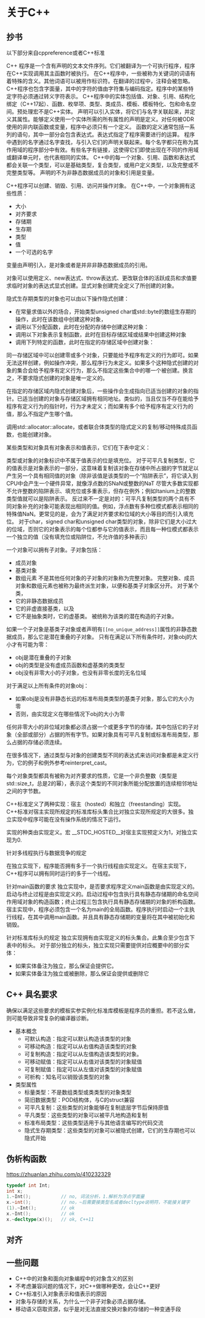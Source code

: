 # 关于C++

## 抄书

以下部分来自cppreference或者C++标准

C++ 程序是一个含有声明的文本文件序列。它们被翻译为一个可执行程序，程序在C++实现调用其主函数时被执行。
在C++程序中，一些被称为关键词的词语有着特殊的含义。其他词语可以被用作标识符。在翻译的过程中，注释会被忽略。C++程序也包含字面量，其中的字符的值由字符集与编码指定。程序中的某些特定字符必须通过转义字符表示。
C++程序中的实体包括值、对象、引用、结构化绑定（C++17起）、函数、枚举项、类型、类成员、模板、模板特化、包和命名空间。预处理宏不是C++实体。
声明可以引入实体，将它们与名字关联起来，并定义其属性。能够定义使用一个实体所需的所有属性的声明是定义。对任何被ODR使用的非内联函数或变量，程序中必须只有一个定义。
函数的定义通常包括一系列的语句，其中一部分会包含表达式。表达式指定了程序需要进行的运算。
程序中遇到的名字通过名字查找，与引入它们的声明关联起来。每个名字都只在称为其作用域的程序部分中有效。有些名字有链接，这使得它们即使出现在不同的作用域或翻译单元时，也代表相同的实体。
C++中的每一个对象、引用、函数和表达式都会关联一个类型，可以是基础类型，复合类型，或用户定义类型，以及完整或不完整类型等。
声明的不为非静态数据成员的对象和引用是变量。

C++程序可以创建、销毁、引用、访问并操作对象。
在C++中，一个对象拥有这些性质：
- 大小
- 对齐要求
- 存储期
- 生存期
- 类型
- 值
- 一个可选的名字

变量由声明引入，是对象或者是并非非静态数据成员的引用。

对象可以使用定义、new表达式、throw表达式、更改联合体的活跃成员和求值要求临时对象的表达式显式创建。显式对象创建完全定义了所创建的对象。

隐式生存期类型的对象也可以由以下操作隐式创建：
- 在常量求值以外的场合，开始类型unsigned char或std::byte的数组生存期的操作，此时在该数组中创建这种对象，
- 调用以下分配函数，此时在分配的存储中创建这种对象：
- 调用以下对象表示复制函数，此时在目标存储区域或结果中创建这种对象
- 调用下列特定的函数，此时在指定的存储区域中创建对象：

同一存储区域中可以创建零或多个对象，只要能给予程序有定义的行为即可。如果无法这样创建，例如操作冲突，那么程序行为未定义。如果多个这种隐式创建的对象的集合会给予程序有定义行为，那么不指定这些集合中的哪一个被创建。换言之，不要求隐式创建的对象是唯一定义的。

在指定的存储区域内隐式创建对象后，一些操作会生成指向已适当创建的对象的指针。已适当创建的对象与存储区域拥有相同地址。类似的，当且仅当不存在能给予程序有定义行为的指针时，行为才未定义；而如果有多个给予程序有定义行为的值，那么不指定产生哪个值。

调用std::allocator::allocate，或者联合体类型的隐式定义的复制/移动特殊成员函数，也能创建对象。

某些类型和对象具有对象表示和值表示，它们在下表中定义：

类型或对象的对象标识中不属于值表示的位是填充位。
对于可平凡复制类型，它的值表示是对象表示的一部分，这意味着复制该对象在存储中所占据的字节就足以产生另一个具有相同值的对象（除非该值是该类型的一个“陷阱表示”，将它读入到CPU中会产生一个硬件异常，就像浮点数的SNaN或整数的NaT
尽管大多数实现都不允许整数的陷阱表示、填充位或多重表示，但存在例外；例如Itanium上的整数类型值就可以是陷阱表示。
反过来不一定是对的：可平凡复制类型的两个具有不同对象补充的对象可能表现出相同的值。例如，浮点数有多种位模式都表示相同的特殊值NaN。更常见的是，会为了满足对齐要求和位域的大小等目的而引入填充位。
对于char，signed char和unsigned char类型的对象，除非它们是大小过大的位域，否则它的对象表示的每个位都参与它的值表示，而且每一种位模式都表示一个独立的值（没有填充位或陷阱位，不允许值的多种表示）

一个对象可以拥有子对象。子对象包括：
- 成员对象
- 基类对象
- 数组元素
不是其他任何对象的子对象的对象称为完整对象。
完整对象、成员对象和数组元素也被称为最终派生对象，以便和基类子对象区分开。
对于某个类，
- 它的非静态数据成员
- 它的非虚直接基类，以及
- 它不是抽象类时，它的虚基类。
被统称为该类的潜在构造的子对象。

如果一个子对象是基类子对象或者声明有`[[no_unique_address]]`属性的非静态数据成员，那么它是潜在重叠的子对象。
只有在满足以下所有条件时，对象obj的大小才有可能为零：
- obj是潜在重叠的子对象
- obj的类型是没有虚成员函数和虚基类的类类型
- obj没有非零大小的子对象，也没有非零长度的无名位域

对于满足以上所有条件的对象obj：
- 如果obj是没有非静态长远的标准布局类类型的基类子对象，那么它的大小为零
- 否则，由实现定义在哪些情况下obj的大小为零

任何非零大小的非位域对象都必须占据一个或更多字节的存储，其中包括它的子对象（全部或部分）占据的所有字节。如果对象具有可平凡复制或标准布局类型，那么占据的存储必须连续。

在很多情况下，通过类型与对象的创建类型不同的表达式来访问对象都是未定义行为，它的例子和例外参考reinterpret_cast。

每个对象类型都具有被称为对齐要求的性质，它是一个非负整数（类型是std::size_t，总是2的幂），表示这个类型的不同对象所能分配放置的连续相邻地址之间的字节数。

C++标准定义了两种实现：宿主（hosted）和独立（freestanding）实现。C++标准对宿主实现所规定的标准库标头集合比对独立实现所规定的大很多。独立实现中程序可能在没有操作系统的情况下运行。

实现的种类由实现定义。宏 __STDC_HOSTED__对宿主实现预定义为1，对独立实现为0.

针对多线程执行与数据竞争的规定

在独立实现下，程序能否拥有多于一个执行线程由实现定义。
在宿主实现下，C++程序可以拥有同时运行的多于一个线程。

针对main函数的要求
独立实现中，是否要求程序定义main函数是由实现定义的。启动与终止过程是由实现定义的。启动过程中包含执行具有静态存储期的命名空间作用域对象的构造函数；终止过程三包含执行具有静态存储期的对象的析构函数。
宿主实现中，程序必须包含一个名为main的全局函数。程序执行时启动一个主执行线程，在其中调用main函数。并且具有静态存储期的变量将在其中被初始化和销毁。

针对标准库标头的规定
独立实现拥有由实现定义的标头集合。此集合至少包含下表中的标头。
对于部分独立的标头，独立实现只需要提供对应概要中的部分实体：
- 如果实体备注为独立，那么保证会提供它。
- 如果实体备注为独立或被删除，那么保证会提供或删除它

## C++ 具名要求

确保以满足这些要求的模板实参实例化标准库模板是程序员的重担。若不这么做，则可能导致非常复杂的编译器诊断。

- 基本概念
    - 可默认构造：指定可以默认构造该类型的对象
    - 可移动构造：指定可以从右值构造该类型的对象
    - 可复制构造：指定可以从左值构造该类型的对象。
    - 可移动赋值：指定可以从右值对该类型的对象赋值
    - 可复制赋值：指定可以从左值对该类型的对象赋值
    - 可析构：知名可以销毁该类型的对象
- 类型属性
    - 标量类型：不是数组类型或类类型的对象类型
    - 简旧数据类型：POD结构体，与C的struct兼容
    - 可平凡复制：这些类型的对象能够在复制底层字节后保持原值
    - 平凡类型：这些类型的对象可以被平凡地构造和复制
    - 标准布局类型：这些类型适用于与其他语言编写的代码交流
    - 隐式生存期类型：这些类型的对象可以被隐式创建，它们的生存期也可以隐式开始

## 伪析构函数

https://zhuanlan.zhihu.com/p/410232329

```c++
typedef int Int;
int x;
1.~Int();           // no, 词法分析，1.解析为浮点字面量
x.~int();           // no，~后需要接类型名或者decltype说明符，不能接关键字
(1).~Int();         // ok
x.~Int();           // ok
x.~decltype(x)();   // ok, C++11
```

## 对齐

## 一些问题

- C++中的对象和面向对象编程中的对象含义的区别
- 不考虑兼容问题的情况下，对C++做哪种更改，会让C++更好
- C++标准引入对象表示和值表示的原因
- 对象与存储的关系，为什么一个非子对象必须占据存储。
- 移动语义窃取资源，似乎是对无法直接交换对象的存储的一种变通手段

